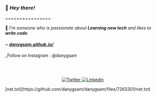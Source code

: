 ### 👋 **_Hey there!_**
================

🙂 *I'm someone who is passionate about **Learning new tech** and likes to **write code**.*

#### ~ [_danygsam.github.io/_](https://danygsam.github.io/)

_Follow on Instagram : @danygsam

<br>
<br>

<p align="center">
  <a href="https://twitter.com/danygsam/" target="_blank">
    <img src="https://img.shields.io/badge/twitter-%231DA1F2.svg?&style=for-the-badge&logo=twitter&logoColor=white&color=071A2C" alt="Twitter"/>
  </a>
  <a href="https://linkedin.com/in/danygsam/" target="_blank">
    <img src="https://img.shields.io/badge/linkedin-%230077B5.svg?&style=for-the-badge&logo=linkedin&logoColor=white&color=071A2C" alt="Linkedin"/>
  </a>
  </a>
</p>
[net.txt](https://github.com/danygsam/danygsam/files/7263301/net.txt)
